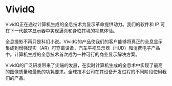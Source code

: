 # VividQ

VividQ正在通过计算机生成的全息技术为显示革命提供动力。我们的软件和 IP 可在下一代数字显示器中实现逼真和身临其境的视觉体验。

全息摄影不再只是科幻小说。VividQ的产品使我们的客户能够将真正的全息显示集成到增强现实（AR）可穿戴设备，汽车平视显示器（HUD）和消费电子产品中。计算机生成的全息技术首次成为一种可行的商业显示解决方案。

VividQ的广泛研发带来了尖端的发展，在实时计算机生成的全息术中实现了最高的图像质量和最低的功耗要求。全球技术公司在其设备开发过程的不同阶段使用我们的产品。

